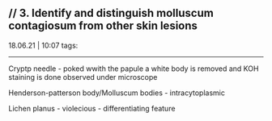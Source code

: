 // 3. Identify and distinguish molluscum contagiosum from other skin lesions
-------------
18.06.21 | 10:07
tags: 

_________________

Cryptp
needle - poked wwith the papule
a white body is removed and KOH staining is done
observed under microscope

Henderson-patterson body/Molluscum bodies - intracytoplasmic 

Lichen planus - violecious - differentiating feature